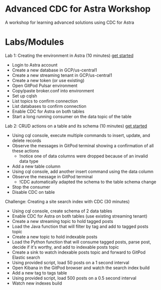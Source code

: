 # Advanced CDC for Astra Workshop

A workshop for learning advanced solutions using CDC for Astra

# Labs/Modules

Lab 1: Creating the environment in Astra (10 minutes) [get started](/Lab1/01-setup-astra.md)
- Login to Astra account
- Create a new database in GCP/us-central1
- Create a new streaming tenant in GCP/us-central1
- Create a new token (or use existing)
- Open GitPod Pulsar environment
- Copy/paste broker.conf into environment
- Set up cqlsh
- List topics to confirm connection
- List databases to confirm connection
- Enable CDC for Astra on both tables
- Start a long running consumer on the data topic of the table

Lab 2: CRUD actions on a table and its schema (10 minutes) [get started](/Lab2/01-crud-commands.md)
- Using cql console, execute multiple commands to insert, update, and delete records
- Observe the messages in GitPod terminal showing a confirmation of all these actions
    - !notice one of data columns were dropped because of an invalid data type
- Add a new table column
- Using cql console, add another insert command using the data column
- Observe the message in GitPod terminal
    - !CDC automatically adapted the schema to the table schema change
- Stop the consumer
- Disable CDC on table

Challenge: Creating a site search index with CDC (30 minutes)
- Using cql console, create schema of 2 data tables
- Enable CDC for Astra on both tables (use existing streaming tenant)
- Create a new streaming topic to hold tagged posts
- Load the Java function that will filter by tag and add to tagged posts topic
- Create a new topic to hold indexable posts
- Load the Python function that will consume tagged posts, parse post, decide if it's worthy, and add to indexable posts topic
- Create a sink to watch indexable posts topic and forward to GitPod Elastic search
- Using provided script, load 50 posts on a 1 second interval
- Open Kibana in the GitPod browser and watch the search index build
- Add a new tag to tags table
- Using provided script, load 500 posts on a 0.5 second interval
- Watch new indexes build
